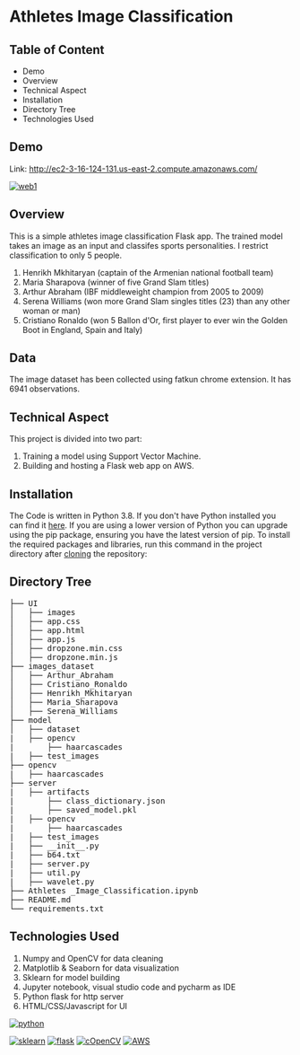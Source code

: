 # Athletes Image Classification

## Table of Content

* Demo
* Overview
* Technical Aspect
* Installation
* Directory Tree
* Technologies Used

## Demo
Link: <http://ec2-3-16-124-131.us-east-2.compute.amazonaws.com/>

[![web1](https://user-images.githubusercontent.com/84587490/122577321-b449b080-d063-11eb-9ee7-a8ead7156f4b.JPG)](http://ec2-3-16-124-131.us-east-2.compute.amazonaws.com/)

## Overview

This is a simple athletes image classification Flask app. The trained model takes an image as an input and classifes sports personalities. I restrict classification to only 5 people.

  1. Henrikh Mkhitaryan (captain of the Armenian national football team)
  2. Maria Sharapova (winner of five Grand Slam titles)
  3. Arthur Abraham (IBF middleweight champion from 2005 to 2009)
  4. Serena Williams (won more Grand Slam singles titles (23) than any other woman or man)
  5. Cristiano Ronaldo (won 5 Ballon d'Or, first player to ever win the Golden Boot in England, Spain and Italy)

## Data
The image dataset has been collected using fatkun chrome extension. It has 6941 observations.

## Technical Aspect
This project is divided into two part:

   1. Training a model using Support Vector Machine.
   2. Building and hosting a Flask web app on AWS.

## Installation

The Code is written in Python 3.8. If you don't have Python installed you can find it [here](https://www.python.org/downloads/). If you are using a lower version of Python you can upgrade using the pip package, ensuring you have the latest version of pip. To install the required packages and libraries, run this command in the project directory after [cloning](https://www.howtogeek.com/451360/how-to-clone-a-github-repository/) the repository:

## Directory Tree
<pre>
├── UI 
│   ├── images
│   ├── app.css
│   ├── app.html
│   ├── app.js
│   ├── dropzone.min.css
│   ├── dropzone.min.js
├── images_dataset
│   ├── Arthur_Abraham
│   ├── Cristiano_Ronaldo
│   ├── Henrikh_Mkhitaryan
│   ├── Maria_Sharapova
│   ├── Serena_Williams
├── model
│   ├── dataset
|   ├── opencv
|       ├── haarcascades   
|   ├── test_images
├── opencv
|   ├── haarcascades
├── server
|   ├── artifacts
|       ├── class_dictionary.json
|       ├── saved_model.pkl
|   ├── opencv
|       ├── haarcascades
|   ├── test_images
|   ├── __init__.py
|   ├── b64.txt
|   ├── server.py
|   ├── util.py
|   ├── wavelet.py
├── Athletes _Image_Classification.ipynb 
├── README.md
└── requirements.txt
</pre>

## Technologies Used

  1. Numpy and OpenCV for data cleaning
  2. Matplotlib & Seaborn for data visualization
  3. Sklearn for model building
  4. Jupyter notebook, visual studio code and pycharm as IDE
  5. Python flask for http server
  6. HTML/CSS/Javascript for UI
  
[![python](https://camo.githubusercontent.com/3cdf9577401a2c7dceac655bbd37fb2f3ee273a457bf1f2169c602fb80ca56f8/68747470733a2f2f666f7274686562616467652e636f6d2f696d616765732f6261646765732f6d6164652d776974682d707974686f6e2e737667)](https://www.python.org/)  

[![sklearn](https://scikit-learn.org/stable/_static/scikit-learn-logo-small.png)](https://scikit-learn.org/stable/)
[![flask](https://user-images.githubusercontent.com/84587490/119322349-9cfaeb80-bc8e-11eb-8b87-c8f7b27e3b2f.png)](https://flask.palletsprojects.com/en/2.0.x/)
[![cOpenCV](https://user-images.githubusercontent.com/84587490/122578843-574efa00-d065-11eb-8de5-4511aba3a076.png)](https://opencv.org/)
[![AWS](https://user-images.githubusercontent.com/84587490/122578693-2d95d300-d065-11eb-846b-6baf2be99eb1.png)](https://aws.amazon.com/?nc2=h_lg)






